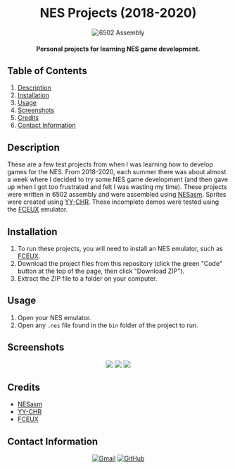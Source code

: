 <h1 align="center">
  NES Projects (2018-2020)
</h1>

<p align="center">
  <img src="https://img.shields.io/badge/6502_Assembly-8A2BE2?style=for-the-badge&color=rgb(107%2C%2090%2C%2088)" alt="6502 Assembly">
</p>

<h4 align="center">Personal projects for learning NES game development.</h4>

## Table of Contents
1. [Description](#description)
2. [Installation](#installation)
3. [Usage](#usage)
4. [Screenshots](#screenshots)
5. [Credits](#credits)
6. [Contact Information](#contact-information)

## Description
These are a few test projects from when I was learning how to develop games for the NES. From 2018-2020, each summer there was about almost a week where I decided to try some NES game development (and then gave up when I got too frustrated and felt I was wasting my time). These projects were written in 6502 assembly and were assembled using [NESasm](https://github.com/camsaul/nesasm). Sprites were created using [YY-CHR](https://shiru.untergrund.net/software.shtml). These incomplete demos were tested using the [FCEUX](https://fceux.com/web/home.html) emulator.

## Installation
1. To run these projects, you will need to install an NES emulator, such as [FCEUX](https://fceux.com/web/home.html).
2. Download the project files from this repository (click the green "Code" button at the top of the page, then click "Download ZIP").
3. Extract the ZIP file to a folder on your computer.

## Usage
1. Open your NES emulator.
2. Open any `.nes` file found in the `bin` folder of the project to run.

## Screenshots
<p align="center">
  <img src="https://github.com/cwchilvers/Basic-Tech-Blog/assets/59628271/767f8115-b12b-4d92-bdd6-ff49f2f04283">
  <img src="https://github.com/cwchilvers/Basic-Tech-Blog/assets/59628271/c38c86b0-1473-4c5c-be5f-e3990014f5d2">
  <img src="https://github.com/cwchilvers/Basic-Tech-Blog/assets/59628271/c2731247-8af5-4dcd-9b04-3a9ab585cc9f">
</p>

## Credits
- [NESasm](https://github.com/camsaul/nesasm)
- [YY-CHR](https://shiru.untergrund.net/software.shtml)
- [FCEUX](https://fceux.com/web/home.html)

## Contact Information
<p align="center">
    <a href="mailto:cwchilvers@gmail.com"><img src="https://img.shields.io/badge/Gmail-D14836?style=for-the-badge&logo=gmail&logoColor=white" alt="Gmail"></a>
    <a href="https://github.com/cwchilvers"><img src="https://img.shields.io/badge/GitHub-181717.svg?style=for-the-badge&logo=GitHub&logoColor=white" alt="GitHub"></a>
</p>
